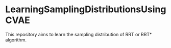 # LearningSamplingDistributionsUsingCVAE
This repository aims to learn the sampling distribution of RRT or RRT* algorithm. 
